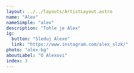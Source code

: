 ```yaml
---
layout: ../../layouts/ArtistLayout.astro
name: "Alex"
nameSimple: "alex"
description: "Tohle je Alex"
ig:
  button: "Sleduj Alexe"
  link: "https://www.instagram.com/alex_slzk/"
photo: "alex-bg"
aboutLabel: "O Alexovi"
index: 3
---
```


